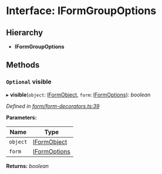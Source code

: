 # Interface: IFormGroupOptions

## Hierarchy

* **IFormGroupOptions**

## Methods

### `Optional` visible

▸ **visible**(`object`: [IFormObject](iformobject.md), `form`: [IFormOptions](iformoptions.md)): *boolean*

*Defined in [form/form-decorators.ts:39](https://github.com/TNOCS/csnext/blob/b9521f0/packages/cs-core/src/form/form-decorators.ts#L39)*

**Parameters:**

Name | Type |
------ | ------ |
`object` | [IFormObject](iformobject.md) |
`form` | [IFormOptions](iformoptions.md) |

**Returns:** *boolean*
